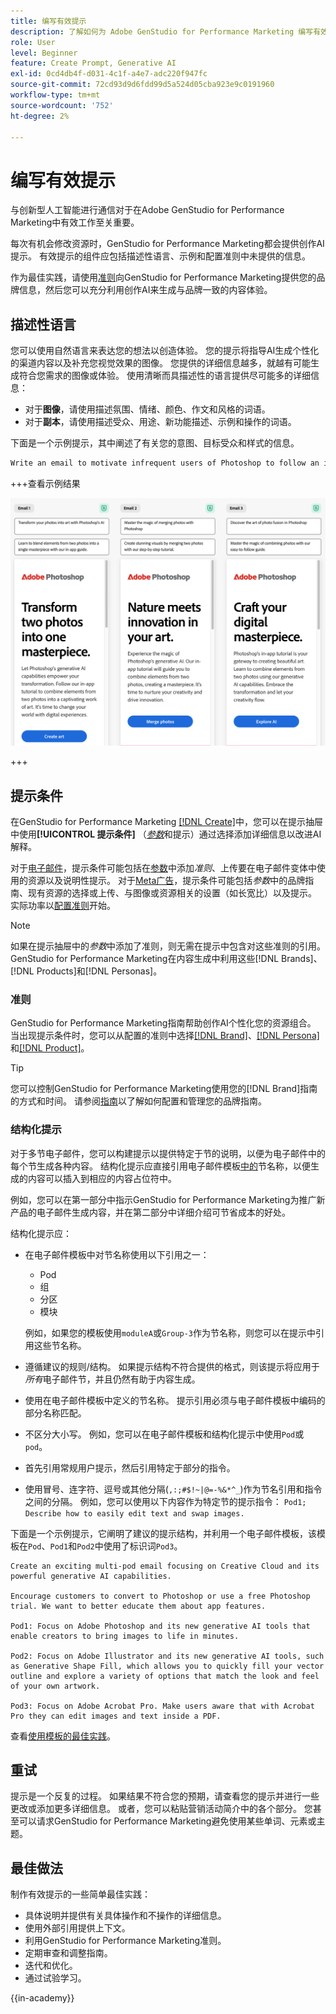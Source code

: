 ```yaml
---
title: 编写有效提示
description: 了解如何为 Adobe GenStudio for Performance Marketing 编写有效的提示。
role: User
level: Beginner
feature: Create Prompt, Generative AI
exl-id: 0cd4db4f-d031-4c1f-a4e7-adc220f947fc
source-git-commit: 72cd93d9d6fdd99d5a524d05cba923e9c0191960
workflow-type: tm+mt
source-wordcount: '752'
ht-degree: 2%

---
```


# 编写有效提示

与创新型人工智能进行通信对于在Adobe GenStudio for Performance Marketing中有效工作至关重要。

每次有机会修改资源时，GenStudio for Performance Marketing都会提供创作AI提示。 有效提示的组件应包括描述性语言、示例和配置准则中未提供的信息。

作为最佳实践，请使用[准则](/help/user-guide/guidelines/overview.md)向GenStudio for Performance Marketing提供您的品牌信息，然后您可以充分利用创作AI来生成与品牌一致的内容体验。

## 描述性语言

您可以使用自然语言来表达您的想法以创造体验。 您的提示将指导AI生成个性化的渠道内容以及补充您视觉效果的图像。 您提供的详细信息越多，就越有可能生成符合您需求的图像或体验。 使用清晰而具描述性的语言提供尽可能多的详细信息：

- 对于&#x200B;**图像**，请使用描述氛围、情绪、颜色、作文和风格的词语。
- 对于&#x200B;**副本**，请使用描述受众、用途、新功能描述、示例和操作的词语。

下面是一个示例提示，其中阐述了有关您的意图、目标受众和样式的信息。

```bash
Write an email to motivate infrequent users of Photoshop to follow an in-app tutorial that teaches them to combine elements of two photos into a beautiful work of art. Highlight the generative AI capabilities of Photoshop and use references to natural imagery.
```

+++查看示例结果

![三个生成的电子邮件](/help/assets/sample-email.png)

+++

## 提示条件

在GenStudio for Performance Marketing [[!DNL Create]](/help/user-guide/create/overview.md)中，您可以在提示抽屉中使用&#x200B;**[!UICONTROL 提示条件]** （[_参数_](/help/user-guide/create/overview.md#parameters)&#x200B;和提示）通过选择添加详细信息以改进AI解释。

对于[电子邮件](/help/user-guide/create/email-experiences.md)，提示条件可能包括在[参数](/help/user-guide/guidelines/overview.md)中添加&#x200B;_准则_、上传要在电子邮件变体中使用的资源以及说明性提示。 对于[Meta广告](/help/user-guide/create/create-meta-ad.md)，提示条件可能包括&#x200B;_参数_&#x200B;中的品牌指南、现有资源的选择或上传、与图像或资源相关的设置（如长宽比）以及提示。 实际功率以[配置准则](/help/user-guide/guidelines/add-guidelines.md)开始。

>[!NOTE]
>
>如果在提示抽屉中的&#x200B;_参数_&#x200B;中添加了准则，则无需在提示中包含对这些准则的引用。 GenStudio for Performance Marketing在内容生成中利用这些[!DNL Brands]、[!DNL Products]和[!DNL Personas]。

### 准则

GenStudio for Performance Marketing指南帮助创作AI个性化您的资源组合。 当出现提示条件时，您可以从配置的准则中选择[[!DNL Brand]](/help/user-guide/guidelines/brands.md)、[[!DNL Persona]](/help/user-guide/guidelines/personas.md)和[[!DNL Product]](/help/user-guide/guidelines/products.md)。

>[!TIP]
>
>您可以控制GenStudio for Performance Marketing使用您的[!DNL Brand]指南的方式和时间。 请参阅[指南](/help/user-guide/guidelines/overview.md)以了解如何配置和管理您的品牌指南。

### 结构化提示

对于多节电子邮件，您可以构建提示以提供特定于节的说明，以便为电子邮件中的每个节生成各种内容。 结构化提示应直接引用电子邮件模板[中的](/help/user-guide/content/customize-template.md#sections-or-groups)节名称，以便生成的内容可以插入到相应的内容占位符中。

例如，您可以在第一部分中指示GenStudio for Performance Marketing为推广新产品的电子邮件生成内容，并在第二部分中详细介绍可节省成本的好处。

结构化提示应：

- 在电子邮件模板中对节名称使用以下引用之一：
   - Pod
   - 组
   - 分区
   - 模块

  例如，如果您的模板使用`moduleA`或`Group-3`作为节名称，则您可以在提示中引用这些节名称。

- 遵循建议的规则/结构。 如果提示结构不符合提供的格式，则该提示将应用于&#x200B;*所有*&#x200B;电子邮件节，并且仍然有助于内容生成。
- 使用在电子邮件模板中定义的节名称。 提示引用必须与电子邮件模板中编码的部分名称匹配。
- 不区分大小写。 例如，您可以在电子邮件模板和结构化提示中使用`Pod`或`pod`。
- 首先引用常规用户提示，然后引用特定于部分的指令。
- 使用冒号、连字符、逗号或其他分隔(`,:;#$!~|@=-%&*^_`)作为节名引用和指令之间的分隔。 例如，您可以使用以下内容作为特定节的提示指令： `Pod1; Describe how to easily edit text and swap images.`

下面是一个示例提示，它阐明了建议的提示结构，并利用一个电子邮件模板，该模板在`Pod`、`Pod1`和`Pod2`中使用了标识词`Pod3`。

```properties
Create an exciting multi-pod email focusing on Creative Cloud and its powerful generative AI capabilities.

Encourage customers to convert to Photoshop or use a free Photoshop trial. We want to better educate them about app features.

Pod1: Focus on Adobe Photoshop and its new generative AI tools that enable creators to bring images to life in minutes.

Pod2: Focus on Adobe Illustrator and its new generative AI tools, such as Generative Shape Fill, which allows you to quickly fill your vector outline and explore a variety of options that match the look and feel of your own artwork.

Pod3: Focus on Adobe Acrobat Pro. Make users aware that with Acrobat Pro they can edit images and text inside a PDF.
```

查看[使用模板的最佳实践](/help/user-guide/content/best-practices-for-templates.md)。

## 重试

提示是一个反复的过程。 如果结果不符合您的预期，请查看您的提示并进行一些更改或添加更多详细信息。 或者，您可以粘贴营销活动简介中的各个部分。 您甚至可以请求GenStudio for Performance Marketing避免使用某些单词、元素或主题。

## 最佳做法

制作有效提示的一些简单最佳实践：

- 具体说明并提供有关具体操作和不操作的详细信息。
- 使用外部引用提供上下文。
- 利用GenStudio for Performance Marketing准则。
- 定期审查和调整指南。
- 迭代和优化。
- 通过试验学习。

{{in-academy}}
